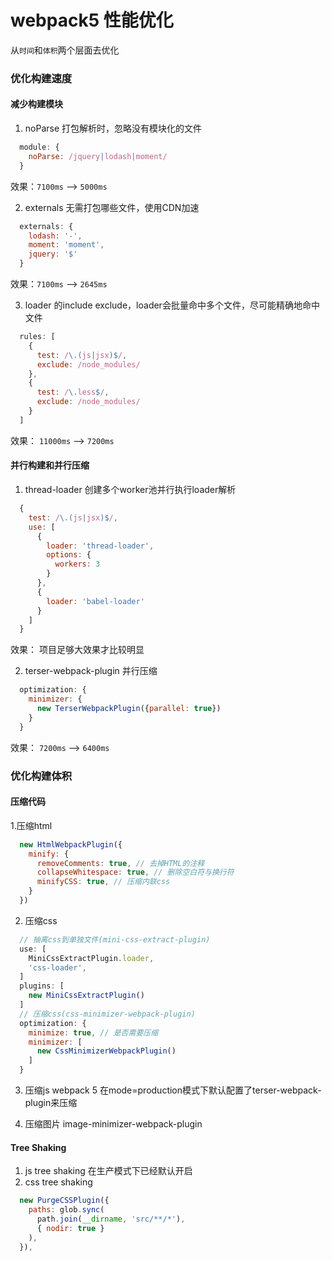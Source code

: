 # webpack5 性能优化
从`时间`和`体积`两个层面去优化

### 优化构建速度
#### 减少构建模块
1. noParse 打包解析时，忽略没有模块化的文件

```javascript
  module: {
    noParse: /jquery|lodash|moment/
  }
```

效果：`7100ms` --> `5000ms`

2. externals 无需打包哪些文件，使用CDN加速
```javascript
  externals: {
    lodash: '-',
    moment: 'moment',
    jquery: '$'
  }
```
效果：`7100ms` --> `2645ms`

3. loader 的include exclude，loader会批量命中多个文件，尽可能精确地命中文件
```javascript
  rules: [
    {
      test: /\.(js|jsx)$/,
      exclude: /node_modules/
    },
    {
      test: /\.less$/,
      exclude: /node_modules/
    }
  ]
```
效果： `11000ms` --> `7200ms`

#### 并行构建和并行压缩
1. thread-loader 创建多个worker池并行执行loader解析
```javascript
  {
    test: /\.(js|jsx)$/,
    use: [
      {
        loader: 'thread-loader',
        options: {
          workers: 3
        }
      },
      {
        loader: 'babel-loader'
      }
    ]
  }
```
效果： 项目足够大效果才比较明显

2. terser-webpack-plugin 并行压缩
```javascript
  optimization: {
    minimizer: {
      new TerserWebpackPlugin({parallel: true})
    }
  }
```
效果： `7200ms` --> `6400ms`

### 优化构建体积

#### 压缩代码
1.压缩html
```javascript
  new HtmlWebpackPlugin({
    minify: {
      removeComments: true, // 去掉HTML的注释
      collapseWhitespace: true, // 删除空白符与换行符
      minifyCSS: true, // 压缩内联css
    }
  })
```
2. 压缩css
```javascript
  // 抽离css到单独文件(mini-css-extract-plugin)
  use: [
    MiniCssExtractPlugin.loader,
    'css-loader',
  ]
  plugins: [
    new MiniCssExtractPlugin()
  ]
  // 压缩css(css-minimizer-webpack-plugin)
  optimization: {
    minimize: true, // 是否需要压缩
    minimizer: [
      new CssMinimizerWebpackPlugin()
    ]
  }
```
3. 压缩js
webpack 5 在mode=production模式下默认配置了terser-webpack-plugin来压缩

4. 压缩图片
image-minimizer-webpack-plugin

#### Tree Shaking
1. js tree shaking 在生产模式下已经默认开启
2. css tree shaking 
```javascript
  new PurgeCSSPlugin({
    paths: glob.sync(
      path.join(__dirname, 'src/**/*'),
      { nodir: true }
    ),
  }),
```